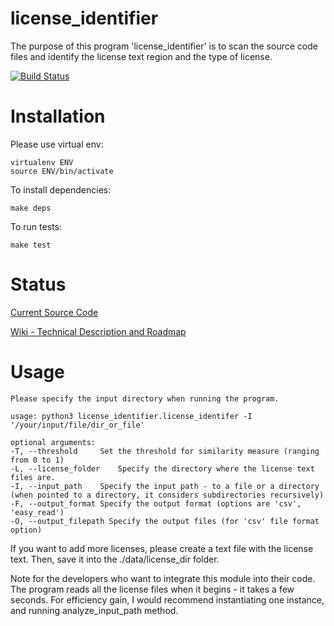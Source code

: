 license_identifier
===

The purpose of this program 'license_identifier' is to scan the source code files and
identify the license text region and the type of license.

[![Build Status](https://jenkins.open.qualcomm.com/buildStatus/icon?job=license_identifier)](https://jenkins.open.qualcomm.com/job/license_identifier/)

Installation
===

Please use virtual env:
```
virtualenv ENV
source ENV/bin/activate
```

To install dependencies:
```
make deps
```

To run tests:

```
make test
```

Status
===

[Current Source Code](https://github.qualcomm.com/phshin/license_identifier)

[Wiki - Technical Description and Roadmap](http://qosp-wiki.qualcomm.com/wiki/OS_License_Identification)


Usage
===

```
Please specify the input directory when running the program.

usage: python3 license_identifier.license_identifer -I '/your/input/file/dir_or_file'

optional arguments:
-T, --threshold     Set the threshold for similarity measure (ranging from 0 to 1)
-L, --license_folder    Specify the directory where the license text files are.
-I, --input_path    Specify the input path - to a file or a directory (when pointed to a directory, it considers subdirectories recursively)
-F, --output_format Specify the output format (options are 'csv', 'easy_read')
-O, --output_filepath Specify the output files (for 'csv' file format option)
```

If you want to add more licenses, please create a text file with the license text.
Then, save it into the ./data/license_dir folder.

Note for the developers who want to integrate this module into their code.
The program reads all the license files when it begins - it takes a few seconds.  For efficiency gain,
I would recommend instantiating one instance, and running analyze_input_path method.
